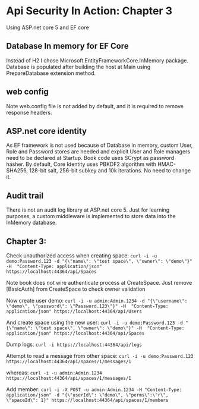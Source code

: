 ﻿# Api Security In Action: Chapter 3

Using ASP.net core 5 and EF core

## Database In memory for EF Core

Instead of H2 I chose Microsoft.EntityFrameworkCore.InMemory package.
Database is populated after building the host at Main using PrepareDatabase extension method.

## web config

Note web.config file is not added by default, and it is required to remove response headers.

## ASP.net core identity

As EF framework is not used because of Database in memory, custom User, Role and Password stores are needed and explicit User and Role managers need to be declared at Startup.
Book code uses SCrypt as password hasher. By default, Core Identity uses PBKDF2 algorithm with HMAC-SHA256, 128-bit salt, 256-bit subkey and 10k iterations. No need to change it.

## Audit trail

There is not an audit log library at ASP.net core 5. Just for learning purposes, a custom middleware is implemented to store data into the InMemory database.

## Chapter 3:

Check unauthorized access when creating space:
`curl -i -u demo:Password.123 -d "{\"name\": \"test space\", \"owner\": \"demo\"}" -H  "Content-Type: application/json" https://localhost:44364/api/Spaces`

Note book does not wire authenticate process at CreateSpace. Just remove [BasicAuth] from CreateSpace to check owner validation

Now create user demo:
`curl -i -u admin:Admin.1234 -d "{\"username\": \"demo\", \"password\": \"Password.123\"}" -H  "Content-Type: application/json" https://localhost:44364/api/Users`

And create space using the new user:
`curl -i -u demo:Password.123 -d "{\"name\": \"test space\", \"owner\": \"demo\"}" -H  "Content-Type: application/json" https://localhost:44364/api/Spaces`

Dump logs:
`curl -i https://localhost:44364/api/logs`

Attempt to read a message from other space:
`curl -i -u demo:Password.123 https://localhost:44364/api/spaces/1/messages/1`

whereas: 
`curl -i -u admin:Admin.1234 https://localhost:44364/api/spaces/1/messages/1`

Add member:
`curl -i -X POST -u admin:Admin.1234 -H "Content-Type: application/json" -d "{\"userId\": \"demo\", \"perms\":\"r\", \"spaceId\": 1}" https://localhost:44364/api/spaces/1/members`